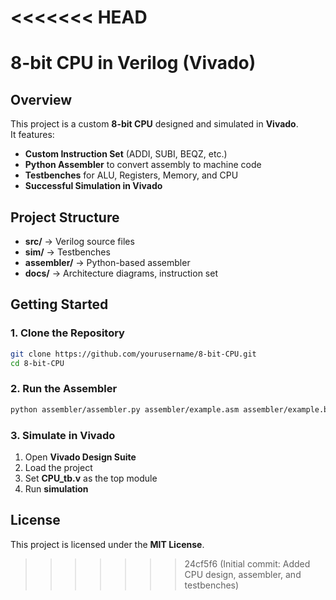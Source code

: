 <<<<<<< HEAD
=======
# 8-bit CPU in Verilog (Vivado)

## Overview
This project is a custom **8-bit CPU** designed and simulated in **Vivado**.  
It features:
- **Custom Instruction Set** (ADDI, SUBI, BEQZ, etc.)
- **Python Assembler** to convert assembly to machine code
- **Testbenches** for ALU, Registers, Memory, and CPU
- **Successful Simulation in Vivado**

## Project Structure
- **src/** → Verilog source files  
- **sim/** → Testbenches  
- **assembler/** → Python-based assembler  
- **docs/** → Architecture diagrams, instruction set  

## Getting Started

### 1. Clone the Repository
```sh
git clone https://github.com/yourusername/8-bit-CPU.git
cd 8-bit-CPU
```

### 2. Run the Assembler
```sh
python assembler/assembler.py assembler/example.asm assembler/example.bin assembler/example.hex
```

### 3. Simulate in Vivado
1. Open **Vivado Design Suite**
2. Load the project  
3. Set **CPU_tb.v** as the top module  
4. Run **simulation**  



## License
This project is licensed under the **MIT License**.
>>>>>>> 24cf5f6 (Initial commit: Added CPU design, assembler, and testbenches)

